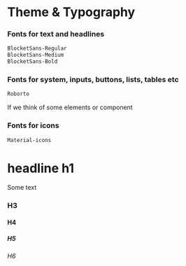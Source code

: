 # Theme & Typography


### Fonts for text and headlines
```txt
BlocketSans-Regular
BlocketSans-Medium
BlocketSans-Bold
```


### Fonts for system, inputs, buttons, lists, tables etc
```txt
Roborto
```
If we think of some elements or component

### Fonts for icons
```txt
Material-icons
```


# headline h1
<div class='mdc-card'>
<div class='asasd'>Some text</div>

</div>

### H3

#### H4

##### H5

###### H6



